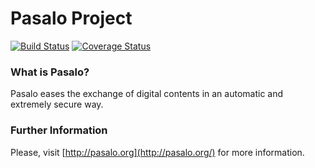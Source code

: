 # Pasalo Project
[![Build Status](https://travis-ci.org/pasalo/common.png)](https://travis-ci.org/pasalo/common) [![Coverage Status](https://coveralls.io/repos/pasalo/common/badge.png?branch=master)](https://coveralls.io/r/pasalo/common?branch=master)

### What is Pasalo?
Pasalo eases the exchange of digital contents in an automatic and extremely secure way.

### Further Information
Please, visit [http://pasalo.org](http://pasalo.org/) for more information.

